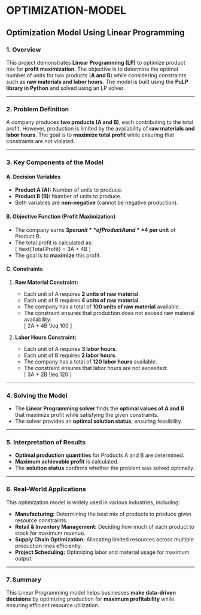 # OPTIMIZATION-MODEL

## **Optimization Model Using Linear Programming**  

### **1. Overview**  
This project demonstrates **Linear Programming (LP)** to optimize product mix for **profit maximization**. The objective is to determine the optimal number of units for two products (**A and B**) while considering constraints such as **raw materials and labor hours**. The model is built using the **PuLP library in Python** and solved using an LP solver.

---

### **2. Problem Definition**  
A company produces **two products (A and B)**, each contributing to the total profit. However, production is limited by the availability of **raw materials and labor hours**. The goal is to **maximize total profit** while ensuring that constraints are not violated.

---

### **3. Key Components of the Model**  

#### **A. Decision Variables**  
- **Product A (A):** Number of units to produce.  
- **Product B (B):** Number of units to produce.  
- Both variables are **non-negative** (cannot be negative production).  

#### **B. Objective Function (Profit Maximization)**  
- The company earns **$3 per unit** of Product A and **$4 per unit** of Product B.  
- The total profit is calculated as:  
  \[
  \text{Total Profit} = 3A + 4B
  \]  
- The goal is to **maximize** this profit.  

#### **C. Constraints**  
1. **Raw Material Constraint:**  
   - Each unit of A requires **2 units of raw material**.  
   - Each unit of B requires **4 units of raw material**.  
   - The company has a total of **100 units of raw material** available.  
   - The constraint ensures that production does not exceed raw material availability:  
     \[
     2A + 4B \leq 100
     \]  

2. **Labor Hours Constraint:**  
   - Each unit of A requires **3 labor hours**.  
   - Each unit of B requires **2 labor hours**.  
   - The company has a total of **120 labor hours** available.  
   - The constraint ensures that labor hours are not exceeded:  
     \[
     3A + 2B \leq 120
     \]  

---

### **4. Solving the Model**  
- The **Linear Programming solver** finds the **optimal values of A and B** that maximize profit while satisfying the given constraints.  
- The solver provides an **optimal solution status**, ensuring feasibility.  

---

### **5. Interpretation of Results**  
- **Optimal production quantities** for Products A and B are determined.  
- **Maximum achievable profit** is calculated.  
- The **solution status** confirms whether the problem was solved optimally.  

---

### **6. Real-World Applications**  
This optimization model is widely used in various industries, including:  

- **Manufacturing:** Determining the best mix of products to produce given resource constraints.  
- **Retail & Inventory Management:** Deciding how much of each product to stock for maximum revenue.  
- **Supply Chain Optimization:** Allocating limited resources across multiple production lines efficiently.  
- **Project Scheduling:** Optimizing labor and material usage for maximum output.  

---

### **7. Summary**  
This Linear Programming model helps businesses **make data-driven decisions** by optimizing production for **maximum profitability** while ensuring efficient resource utilization. 
